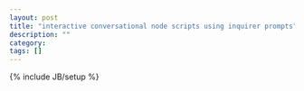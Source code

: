 ```yaml
---
layout: post
title: "interactive conversational node scripts using inquirer prompts"
description: ""
category: 
tags: []
---
```

{% include JB/setup %}
